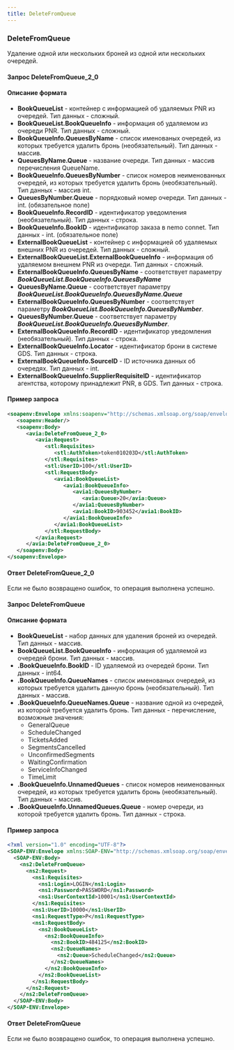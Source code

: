 ```yaml
---
title: DeleteFromQueue
---
```


### DeleteFromQueue 
Удаление одной или нескольких броней из одной или нескольких очередей.

#### Запрос DeleteFromQueue_2_0
#### Описание формата
- **BookQueueList** - контейнер с информацией об удаляемых PNR из очередей. Тип данных - сложный. 
- **BookQueueList.BookQueueInfo** - информация об удаляемом из очереди PNR. Тип данных - сложный. 
- **BookQueueInfo.QueuesByName** - список именованых очередей, из которых требуется удалить бронь (необязательный).  Тип данных - массив.
- **QueuesByName.Queue** - название очереди. Тип данных - массив перечисления QueueName.
- **BookQueueInfo.QueuesByNumber** - список номеров неименованных очередей, из которых требуется удалить бронь (необязательный). Тип данных  - массив int.
- **QueuesByNumber.Queue** - порядковый номер очереди. Тип данных - int. (обязательное поле)
- **BookQueueInfo.RecordID** - идентификатор уведомления (необязательный). Тип данных - строка.
- **BookQueueInfo.BookID** - идентификатор заказа в nemo connet. Тип данных - int. (обязательное поле)
- **ExternalBookQueueList** - контейнер с информацией об удаляемых внешних PNR из очередей. Тип данных - сложный. 
- **ExternalBookQueueList.ExternalBookQueueInfo** - информация об удаляемом внешнем PNR из очереди. Тип данных - сложный. 
- **ExternalBookQueueInfo.QueuesByName** - соответствует параметру _**BookQueueList.BookQueueInfo.QueuesByName**_
- **QueuesByName.Queue** - соответствует параметру _**BookQueueList.BookQueueInfo.QueuesByName.Queue**_
- **ExternalBookQueueInfo.QueuesByNumber** - соответствует параметру _**BookQueueList.BookQueueInfo.QueuesByNumber**_.
- **QueuesByNumber.Queue** - соответствует параметру _**BookQueueList.BookQueueInfo.QueuesByNumber**_.
- **ExternalBookQueueInfo.RecordID** - идентификатор уведомления (необязательный). Тип данных - строка.
- **ExternalBookQueueInfo.Locator** - идентификатор брони в системе GDS. Тип данных - строка.
- **ExternalBookQueueInfo.SourceID** - ID источника данных об очередях. Тип данных - int. 
- **ExternalBookQueueInfo.SupplierRequisiteID** - идентификатор агентства, которому принадлежит PNR, в GDS. Тип данных - строка.

#### Пример запроса

```xml
<soapenv:Envelope xmlns:soapenv="http://schemas.xmlsoap.org/soap/envelope/" xmlns:avia="http://nemo-ibe.com/Avia" xmlns:stl="http://nemo-ibe.com/STL" xmlns:avia1="http://nemo.travel/Avia">
   <soapenv:Header/>
   <soapenv:Body>
      <avia:DeleteFromQueue_2_0>
         <avia:Request>
            <stl:Requisites>
               <stl:AuthToken>token010203D</stl:AuthToken>
            </stl:Requisites>
            <stl:UserID>100</stl:UserID>
            <stl:RequestBody>
               <avia1:BookQueueList>
                  <avia1:BookQueueInfo>
                     <avia1:QueuesByNumber>
                        <avia:Queue>20</avia:Queue>
                     </avia1:QueuesByNumber>
                     <avia1:BookID>903452</avia1:BookID>
                  </avia1:BookQueueInfo>
               </avia1:BookQueueList>
            </stl:RequestBody>
         </avia:Request>
      </avia:DeleteFromQueue_2_0>
   </soapenv:Body>
</soapenv:Envelope>
```
#### Ответ DeleteFromQueue_2_0
Если не было возвращено ошибок, то операция выполнена успешно.  

#### Запрос DeleteFromQueue
#### Описание формата
- **BookQueueList** - набор данных для удаления броней из очередей. Тип данных - массив. 
- **BookQueueList.BookQueueInfo** - информация об удаляемой из очередей брони. Тип данных - массив. 
- **.BookQueueInfo.BookID** - ID удаляемой из очередей брони. Тип данных - int64. 
- **.BookQueueInfo.QueueNames** - список именованых очередей, из которых требуется удалить данную бронь (необязательный). Тип данных - массив. 
- **.BookQueueInfo.QueueNames.Queue** - название одной из очередей, из которой требуется удалить бронь. Тип данных - перечисление, возможные значения: 
	* GeneralQueue  
	* ScheduleChanged
	*  TicketsAdded  
	*  SegmentsCancelled 
	*  UnconfirmedSegments 
	*  WaitingConfirmation 
	*  ServiceInfoChanged  
	*  TimeLimit  
- **.BookQueueInfo.UnnamedQueues** - список номеров неименованных очередей, из которых требуется удалить бронь (необязательный). Тип данных - массив. 
- **.BookQueueInfo.UnnamedQueues.Queue** - номер очереди, из которой требуется удалить бронь. Тип данных - строка.

#### Пример запроса
```xml
<?xml version="1.0" encoding="UTF-8"?>
<SOAP-ENV:Envelope xmlns:SOAP-ENV="http://schemas.xmlsoap.org/soap/envelope/" xmlns:ns1="http://nemo-ibe.com/STL" xmlns:ns2="http://nemo-ibe.com/Avia">
  <SOAP-ENV:Body>
    <ns2:DeleteFromQueue>
      <ns2:Request>
        <ns1:Requisites>
          <ns1:Login>LOGIN</ns1:Login>
          <ns1:Password>PASSWORD</ns1:Password>
          <ns1:UserContextId>10001</ns1:UserContextId>
        </ns1:Requisites>
        <ns1:UserID>10000</ns1:UserID>
        <ns1:RequestType>P</ns1:RequestType>
        <ns1:RequestBody>
          <ns2:BookQueueList>
            <ns2:BookQueueInfo>
              <ns2:BookID>484125</ns2:BookID>
              <ns2:QueueNames>
                <ns2:Queue>ScheduleChanged</ns2:Queue>
              </ns2:QueueNames>
            </ns2:BookQueueInfo>
          </ns2:BookQueueList>
        </ns1:RequestBody>
      </ns2:Request>
    </ns2:DeleteFromQueue>
  </SOAP-ENV:Body>
</SOAP-ENV:Envelope>
```

#### Ответ DeleteFromQueue
Если не было возвращено ошибок, то операция выполнена успешно.